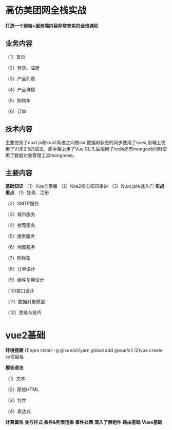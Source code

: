 
# 高仿美团网全栈实战 #
**打造一个前端+服务端内容非常充实的全栈课程**
## 业务内容 ##
（1）首页

（2）登录、注册

（3）产品列表

（4）产品详情

（5）购物车

（6）订单
## 技术内容 ##
主要使用了nuxt.js和koa2两者之间做ssr,数据和状态的同步使用了vuex,前端上使用了VUE2.5的语法，脚手架上用了Vue CLI3,后端用了redis还有mongodb同时使用了数据对象管理工具mongoose。
## 主要内容 ##
**基础知识**
（1）Vue全家桶
（2）Koa2核心知识串讲
（3）Nuxt.js快速入门
**实战重点**
（1）登录、注册

（2）SMTP服务

（3）城市服务

（4）推荐服务

（5）搜索服务

（6）地图服务

（7）购物车

（8）订单设计

（9）组件复用设计

（10)接口设计

（11）数据对象模型

（12）思维与技巧	

# vue2基础 #
**环境搭建**
(1)npm install -g @vue/cli/yarn global add @vue/cli
(2)vue create xx项目名

**模板语法**

（1）文本

（2）原始HTML

（3）特性

（4）表达式

**计算属性**
**类与样式**
**条件&列表渲染**
**事件处理**
**深入了解组件**
**路由基础**
**Vuex基础**